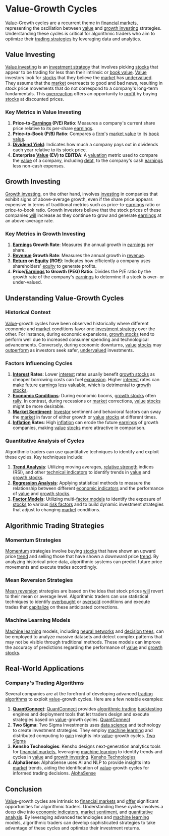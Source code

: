 # Value-Growth Cycles

[Value](../v/value.md)-Growth cycles are a recurrent theme in [financial markets](../f/financial_market.md), representing the oscillation between [value](../v/value.md) and [growth investing](../g/growth_investing.md) strategies. Understanding these cycles is critical for algorithmic traders who aim to optimize their [trading strategies](../t/trading_strategies.md) by leveraging data and analytics. 

## Value Investing

[Value investing](../v/value_investing.md) is an [investment strategy](../i/investment_strategy.md) that involves picking [stocks](../s/stock.md) that appear to be trading for less than their intrinsic or [book value](../b/book_value.md). [Value](../v/value.md) investors look for [stocks](../s/stock.md) that they believe the [market](../m/market.md) has [undervalued](../u/undervalued.md). They assume that the [market](../m/market.md) overreacts to good and bad news, resulting in stock price movements that do not correspond to a company's long-term fundamentals. This [overreaction](../o/overreaction.md) offers an opportunity to [profit](../p/profit.md) by buying [stocks](../s/stock.md) at discounted prices.

### Key Metrics in Value Investing
1. **Price-to-[Earnings](../e/earnings.md) (P/E) Ratio**: Measures a company's current share price relative to its per-share [earnings](../e/earnings.md).
2. **Price-to-Book (P/B) Ratio**: Compares a [firm](../f/firm.md)'s [market value](../m/market_value.md) to its [book value](../b/book_value.md).
3. **[Dividend Yield](../d/dividend_yield.md)**: Indicates how much a company pays out in dividends each year relative to its stock price.
4. **Enterprise [Value](../v/value.md) (EV) to EBITDA**: A [valuation](../v/valuation.md) metric used to compare the [value](../v/value.md) of a company, including [debt](../d/debt.md), to the company's cash [earnings](../e/earnings.md) less non-cash expenses.

## Growth Investing

[Growth investing](../g/growth_investing.md), on the other hand, involves [investing](../i/investing.md) in companies that exhibit signs of above-average growth, even if the share price appears expensive in terms of traditional metrics such as price-to-[earnings](../e/earnings.md) ratio or price-to-book ratio. Growth investors believe that the stock prices of these companies [will](../w/will.md) increase as they continue to grow and generate [earnings](../e/earnings.md) at an above-average rate.

### Key Metrics in Growth Investing
1. **[Earnings](../e/earnings.md) Growth Rate**: Measures the annual growth in [earnings](../e/earnings.md) per share.
2. **[Revenue](../r/revenue.md) Growth Rate**: Measures the annual growth in [revenue](../r/revenue.md).
3. **[Return](../r/return.md) on [Equity](../e/equity.md) (ROE)**: Indicates how efficiently a company uses shareholders' [equity](../e/equity.md) to generate profits.
4. **Price/[Earnings](../e/earnings.md) to Growth (PEG) Ratio**: Divides the P/E ratio by the growth rate of the company's [earnings](../e/earnings.md) to determine if a stock is over- or under-valued.

## Understanding Value-Growth Cycles

### Historical Context
[Value](../v/value.md)-growth cycles have been observed historically where different economic and [market](../m/market.md) conditions favor one [investment strategy](../i/investment_strategy.md) over the other. For instance, during economic expansions, [growth stocks](../g/growth_stocks.md) tend to perform well due to increased consumer spending and technological advancements. Conversely, during economic downturns, [value](../v/value.md) [stocks](../s/stock.md) may [outperform](../o/outperform.md) as investors seek safer, [undervalued](../u/undervalued.md) investments.

### Factors Influencing Cycles
1. **[Interest](../i/interest.md) Rates**: Lower [interest](../i/interest.md) rates usually benefit [growth stocks](../g/growth_stocks.md) as cheaper borrowing costs can fuel [expansion](../e/expansion.md). Higher [interest](../i/interest.md) rates can make future [earnings](../e/earnings.md) less valuable, which is detrimental to [growth stocks](../g/growth_stocks.md).
2. **[Economic Conditions](../e/economic_conditions.md)**: During economic booms, [growth stocks](../g/growth_stocks.md) often [rally](../r/rally.md). In contrast, during recessions or [market](../m/market.md) corrections, [value](../v/value.md) [stocks](../s/stock.md) might be more desirable.
3. **[Market Sentiment](../m/market_sentiment.md)**: [Investor](../i/investor.md) sentiment and behavioral factors can sway the [market](../m/market.md) in favor of either growth or [value](../v/value.md) [stocks](../s/stock.md) at different times.
4. **[Inflation](../i/inflation.md) Rates**: High [inflation](../i/inflation.md) can erode the future [earnings](../e/earnings.md) of growth companies, making [value](../v/value.md) [stocks](../s/stock.md) more attractive in comparison.

### Quantitative Analysis of Cycles
Algorithmic traders can use quantitative techniques to identify and exploit these cycles. Key techniques include:

1. **[Trend Analysis](../t/trend_analysis.md)**: Utilizing moving averages, [relative strength](../r/relative_strength.md) indices (RSI), and other [technical indicators](../t/technical_indicators.md) to identify trends in [value](../v/value.md) and [growth stocks](../g/growth_stocks.md).
2. **[Regression Analysis](../r/regression_analysis.md)**: Applying statistical methods to measure the relationship between different [economic indicators](../e/economic_indicators.md) and the performance of [value](../v/value.md) and [growth stocks](../g/growth_stocks.md).
3. **[Factor Models](../f/factor_models.md)**: Utilizing multi-[factor models](../f/factor_models.md) to identify the exposure of [stocks](../s/stock.md) to various [risk factors](../r/risk_factors_in_trading.md) and to build dynamic investment strategies that adjust to changing [market](../m/market.md) conditions.

## Algorithmic Trading Strategies

### Momentum Strategies
[Momentum](../m/momentum.md) strategies involve buying [stocks](../s/stock.md) that have shown an upward price [trend](../t/trend.md) and selling those that have shown a downward price [trend](../t/trend.md). By analyzing historical price data, algorithmic systems can predict future price movements and execute trades accordingly.

### Mean Reversion Strategies
[Mean reversion](../m/mean_reversion.md) strategies are based on the idea that stock prices [will](../w/will.md) revert to their mean or average level. Algorithmic traders can use statistical techniques to identify [overbought](../o/overbought.md) or [oversold](../o/oversold.md) conditions and execute trades that [capitalize](../c/capitalize.md) on these anticipated corrections.

### Machine Learning Models
[Machine learning](../m/machine_learning.md) models, including [neural networks](../n/neural_networks_in_trading.md) and [decision trees](../d/decision_trees.md), can be employed to analyze massive datasets and detect complex patterns that may not be visible through traditional methods. These models can improve the accuracy of predictions regarding the performance of [value](../v/value.md) and [growth stocks](../g/growth_stocks.md).

## Real-World Applications

### Company's Trading Algorithms
Several companies are at the forefront of developing advanced [trading algorithms](../t/trading_algorithms.md) to exploit [value](../v/value.md)-growth cycles. Here are a few notable examples:

1. **[QuantConnect](../q/quantconnect.md)**: [QuantConnect](../q/quantconnect.md) provides [algorithmic trading](../a/algorithmic_trading.md) [backtesting](../b/backtesting.md) engines and deployment tools that let traders design and execute strategies based on [value](../v/value.md)-growth cycles. [QuantConnect](https://www.quantconnect.com/)
2. **Two Sigma**: Two Sigma Investments uses [data science](../d/data_science_in_trading.md) and technology to create investment strategies. They employ [machine learning](../m/machine_learning.md) and distributed computing to [gain](../g/gain.md) insights into [value](../v/value.md)-growth cycles. [Two Sigma](https://www.twosigma.com/)
3. **Kensho Technologies**: Kensho designs next-generation analytics tools for [financial markets](../f/financial_market.md), leveraging [machine learning](../m/machine_learning.md) to identify trends and cycles in [value](../v/value.md) and [growth investing](../g/growth_investing.md). [Kensho Technologies](https://www.kensho.com/)
4. **AlphaSense**: AlphaSense uses AI and NLP to provide insights into [market](../m/market.md) trends, aiding the identification of [value](../v/value.md)-growth cycles for informed trading decisions. [AlphaSense](https://www.alpha-sense.com/)

## Conclusion

[Value](../v/value.md)-growth cycles are intrinsic to [financial markets](../f/financial_market.md) and [offer](../o/offer.md) significant opportunities for algorithmic traders. Understanding these cycles involves a deep dive into [economic indicators](../e/economic_indicators.md), [market sentiment](../m/market_sentiment.md), and [quantitative analysis](../q/quantitative_analysis.md). By leveraging advanced technologies and [machine learning](../m/machine_learning.md) models, algorithmic traders can develop sophisticated strategies to take advantage of these cycles and optimize their investment returns.
